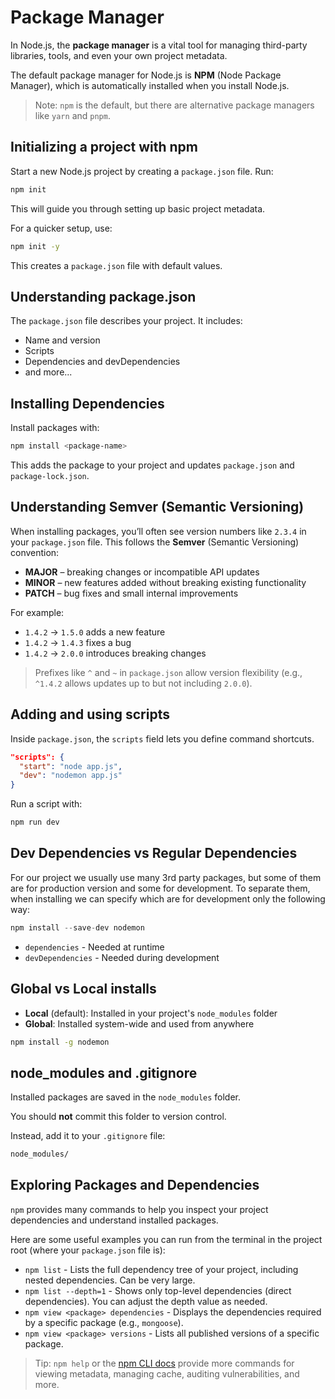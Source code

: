 # Package Manager

In Node.js, the **package manager** is a vital tool for managing third-party libraries, tools, and even your own project metadata.

The default package manager for Node.js is **NPM** (Node Package Manager), which is automatically installed when you install Node.js.

> Note: `npm` is the default, but there are alternative package managers like `yarn` and `pnpm`.

## Initializing a project with npm

Start a new Node.js project by creating a `package.json` file. Run:

```bash
npm init
```

This will guide you through setting up basic project metadata.

For a quicker setup, use:

```bash
npm init -y
```

This creates a `package.json` file with default values.

## Understanding package.json

The `package.json` file describes your project. It includes:

- Name and version
- Scripts
- Dependencies and devDependencies
- and more...

## Installing Dependencies

Install packages with:

```bash
npm install <package-name>
```

This adds the package to your project and updates `package.json` and `package-lock.json`.

## Understanding Semver (Semantic Versioning)

When installing packages, you’ll often see version numbers like `2.3.4` in your `package.json` file. This follows the **Semver** (Semantic Versioning) convention:

- **MAJOR** – breaking changes or incompatible API updates
- **MINOR** – new features added without breaking existing functionality
- **PATCH** – bug fixes and small internal improvements

For example:

- `1.4.2` → `1.5.0` adds a new feature
- `1.4.2` → `1.4.3` fixes a bug
- `1.4.2` → `2.0.0` introduces breaking changes

> Prefixes like `^` and `~` in `package.json` allow version flexibility (e.g., `^1.4.2` allows updates up to but not including `2.0.0`).

## Adding and using scripts

Inside `package.json`, the `scripts` field lets you define command shortcuts.

```json
"scripts": {
  "start": "node app.js",
  "dev": "nodemon app.js"
}
```

Run a script with:

```bash
npm run dev
```

## Dev Dependencies vs Regular Dependencies

For our project we usually use many 3rd party packages, but some of them are for production version and some for development.
To separate them, when installing we can specify which are for development only the following way:

```javascript
npm install --save-dev nodemon
```

- `dependencies` - Needed at runtime
- `devDependencies` - Needed during development

## Global vs Local installs

- **Local** (default): Installed in your project's `node_modules` folder
- **Global**: Installed system-wide and used from anywhere

```bash
npm install -g nodemon
```

## node_modules and .gitignore

Installed packages are saved in the `node_modules` folder.

You should **not** commit this folder to version control.

Instead, add it to your `.gitignore` file:

```bash
node_modules/
```

## Exploring Packages and Dependencies

`npm` provides many commands to help you inspect your project dependencies and understand installed packages.

Here are some useful examples you can run from the terminal in the project root (where your `package.json` file is):

- `npm list` - Lists the full dependency tree of your project, including nested dependencies. Can be very large.
- `npm list --depth=1` - Shows only top-level dependencies (direct dependencies). You can adjust the depth value as needed.
- `npm view <package> dependencies` - Displays the dependencies required by a specific package (e.g., `mongoose`).
- `npm view <package> versions` - Lists all published versions of a specific package.

> Tip: `npm help` or the [npm CLI docs](https://docs.npmjs.com/cli/v11) provide more commands for viewing metadata, managing cache, auditing vulnerabilities, and more.
